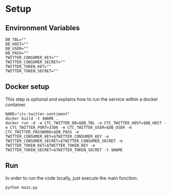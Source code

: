 # Setup

## Environment Variables

```
DB_TBL=""
DB_HOST=""
DB_USER=""
DB_PASS=""
TWITTER_CONSUMER_KEY=""
TWITTER_CONSUMER_SECRET=""
TWITTER_TOKEN_KEY=""
TWITTER_TOKEN_SECRET=""
```

## Docker setup

This step is optional and explains how to run the service within a docker container.

```
NAME="ctc-twitter-sentiment"
docker build -t $NAME .
docker run -d -e CTC_TWITTER_DB=$DB_TBL -e CTC_TWITTER_HOST=$DB_HOST -e CTC_TWITTER_PORT=3306 -e CTC_TWITTER_USER=$DB_USER -e CTC_TWITTER_PASSWORD=$DB_PASS -e TWITTER_CONSUMER_KEY=$TWITTER_CONSUMER_KEY -e TWITTER_CONSUMER_SECRET=$TWITTER_CONSUMER_SECRET -e TWITTER_TOKEN_KEY=$TWITTER_TOKEN_KEY -e TWITTER_TOKEN_SECRET=$TWITTER_TOKEN_SECRET -t $NAME
```

## Run

In order to run the code locally, just execute the main function:

```
python main.py
```

